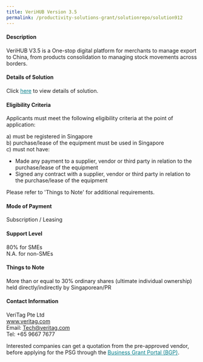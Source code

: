 ```yaml
---
title: VeriHUB Version 3.5
permalink: /productivity-solutions-grant/solutionrepo/solution912
---
```


#### Description

VeriHUB V3.5 is a One-stop digital platform for merchants to manage export to China, from products consolidation to managing stock movements across borders. 

#### Details of Solution

Click <a href='https://gb-assist-staging.netlify.app/images/psg/Veritag_Annex_3_Part_1.pdf' style='color:#037e8a'>here</a> to view details of solution.

#### Eligibility Criteria

Applicants must meet the following eligibility criteria at the point of application:

a) must be registered in Singapore <br>
b) purchase/lease of the equipment must be used in Singapore <br>
c) must not have:
- Made any payment to a supplier, vendor or third party in relation to the purchase/lease of the equipment
- Signed any contract with a supplier, vendor or third party in relation to the purchase/lease of the equipment

Please refer to 'Things to Note' for additional requirements.

#### Mode of Payment
Subscription / Leasing

#### Support Level
80% for SMEs <br>
N.A. for non-SMEs

#### Things to Note
More than or equal to 30% ordinary shares (ultimate individual ownership) held directly/indirectly by Singaporean/PR

#### Contact Information
VeriTag Pte Ltd<br>www.veritag.com<br>Email: Tech@veritag.com<br>Tel: +65 9667 7677

Interested companies can get a quotation from the pre-approved vendor, before applying for the PSG through the <a target='_blank' style='color:#037e8a' href='https://www.businessgrants.gov.sg/'>Business Grant Portal (BGP)</a>.

